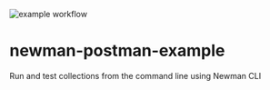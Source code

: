 ![example workflow](https://github.com/nirbhaypatil/newman-postman-example/actions/workflows/main.yml/badge.svg)


# newman-postman-example
Run and test collections from the command line using Newman CLI
